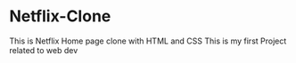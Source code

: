 # Netflix-Clone
This is Netflix Home page clone with HTML and CSS
This is my first Project related to web dev
